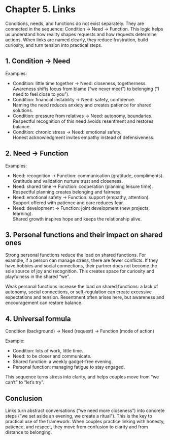 # Chapter 5. Links

Conditions, needs, and functions do not exist separately. They are connected in the sequence: Condition → Need → Function. This logic helps us understand how reality shapes requests and how requests determine actions. When links are named clearly, they reduce frustration, build curiosity, and turn tension into practical steps.

## 1. Condition → Need

Examples:

- Condition: little time together → Need: closeness, togetherness.  
  Awareness shifts focus from blame (“we never meet”) to belonging (“I need to feel close to you”).  
- Condition: financial instability → Need: safety, confidence.  
  Naming the need reduces anxiety and creates patience for shared solutions.  
- Condition: pressure from relatives → Need: autonomy, boundaries.  
  Respectful recognition of this need avoids resentment and restores balance.  
- Condition: chronic stress → Need: emotional safety.  
  Honest acknowledgment invites empathy instead of defensiveness.  

## 2. Need → Function

Examples:

- Need: recognition → Function: communication (gratitude, compliments).  
  Gratitude and validation nurture trust and closeness.  
- Need: shared time → Function: cooperation (planning leisure time).  
  Respectful planning creates belonging and fairness.  
- Need: emotional safety → Function: support (empathy, attention).  
  Support offered with patience and care reduces fear.  
- Need: development → Function: joint development (new projects, learning).  
  Shared growth inspires hope and keeps the relationship alive.  

## 3. Personal functions and their impact on shared ones

Strong personal functions reduce the load on shared functions. For example, if a person can manage stress, there are fewer conflicts. If they have hobbies and social connections, their partner does not become the sole source of joy and recognition. This creates space for curiosity and playfulness in the shared “we”.

Weak personal functions increase the load on shared functions: a lack of autonomy, social connections, or self-regulation can create excessive expectations and tension. Resentment often arises here, but awareness and encouragement can restore balance.

## 4. Universal formula

Condition (background) → Need (request) → Function (mode of action)

Example:

- Condition: lots of work, little time.
- Need: to be closer and communicate.
- Shared function: a weekly gadget-free evening.
- Personal function: managing fatigue to stay engaged.

This sequence turns stress into clarity, and helps couples move from “we can’t” to “let’s try”.

## Conclusion

Links turn abstract conversations (“we need more closeness”) into concrete steps (“we set aside an evening, we create a ritual”). This is the key to practical use of the framework. When couples practice linking with honesty, patience, and respect, they move from confusion to clarity and from distance to belonging.
